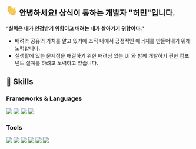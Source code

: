 ## <img src="https://raw.githubusercontent.com/ABSphreak/ABSphreak/master/gifs/Hi.gif" width="30px"> 안녕하세요! 상식이 통하는 개발자 "허민"입니다. 

“**실력은 내가 인정받기 위함이고 배려는 내가 살아가기 위함이다.”**

- 배려와 공유의 가치를 알고 있기에 조직 내에서 긍정적인 에너지를 만들어내기 위해 노력합니다.
- 실생활에 있는 문제점을 해결하기 위한 배려심 있는 UI 와 함께 개발하기 편한 컴포넌트 설계를 하려고 노력하고 있습니다.

<!-- [RESUME(KOREA)](https://adhesive-carpet-0f4.notion.site/437e26c15b704e1182b4caac91543688)
 -->

<!-- ## 활동 및 수상 이력
링크를 클릭하시면 관련 레포지토리로 이동합니다 -->

<!-- |활동|기간|활동내용|
|---|---|---|
|"비전공자를 위한 IT실무지식" 재능기부 비교과 프로그램 운영|2020.09~2021.12|Software Engineering, Communication Tools, Network, BM, UX, Data Driven |
|네이버 부스트코스 코칭 스터디 1기 수료|2020.12~2021.03|N Tech Service, Web UI, HTML5 & CSS3, Web Accessibility, Code Review|
|네이버 부스트코스 서포터즈 3기 수료|2021.01~2021.03|JavaScript, Blog Posting, Content Announcement  |
|<a href="https://github.com/hhhminme/kpu_sandol_team">한국산업기술대학교 정보알리미 카카오 챗봇 "산돌이" 서비스 운영</a>|2021.04~ |FE, UI/UX Design, Management Assistance|
|<a href="https://github.com/KPUCE2021SP/hummingbird">한국산업기술대학교 SW pre-캡스톤디자인 콘테스트 은상 수상</a>|2021.07~2021.10|Android, Kotlin, Poject Management, Agile software development | -->

## 💪 Skills

### Frameworks & Languages
<img src = "https://img.shields.io/badge/-JavaScript-F7DF1E?logo=Javascript&logoColor=white&style=flat"> <img src = "https://img.shields.io/badge/-TypeScript-3178C6?logo=TypeScript&logoColor=white&style=flat"> <img src = "https://img.shields.io/badge/-React-61DAFB?logo=react&logoColor=white&style=flat"> <img src = "https://img.shields.io/badge/-Next.js-000000?logo=Next.js&logoColor=white&style=flat"> 

<!-- <img src = "https://img.shields.io/badge/-HTML5-E34F26?logo=HTML5&logoColor=white&style=flat"> <img src = "https://img.shields.io/badge/-CSS3-1572B6?logo=CSS3&logoColor=white&style=flat"> <img src = "https://img.shields.io/badge/-Tailwind CSS-06B6D4?logo=TailwindCSS&logoColor=white&style=flat">  -->

### Tools
<img src = "https://img.shields.io/badge/-Kakao i builder-FFCD00?logo=kakaotalk&logoColor=black&style=flat"> <img src = "https://img.shields.io/badge/-VS Code-0f4ca1?logo=visualstudio&logoColor=white&style=flat"> <img src = "https://img.shields.io/badge/-Google Cloud Platform-4285F4?logo=GoogleCloud&logoColor=white&style=flat"> <img src = "https://img.shields.io/badge/-AWS-232F3E?logo=AmazonAWS&logoColor=white&style=flat"> <img src = "https://img.shields.io/badge/Slack-4A154B?logo=slack&logoColor=white&style=flat"> <img src = "https://img.shields.io/badge/Notion-000000?logo=notion&logoColor=white&style=flat"> 


